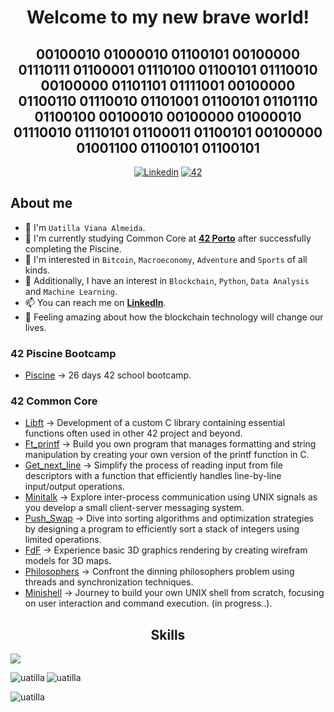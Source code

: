 <div align="center">
  <h1><b>Welcome to my new brave world!</b></h1> 
  <h2><b>00100010 01000010 01100101 00100000 01110111 01100001 01110100 01100101 01110010 00100000 01101101 01111001 00100000 01100110 01110010 01101001 01100101 01101110 01100100 00100010 00100000 01000010 01110010 01110101 01100011 01100101 00100000 01001100 01100101 01100101</b></h2>
</div>

<!---
SMALL ICONS
--->
<p align="center">
  <a href='https://www.linkedin.com/in/uatilla' target="_blank"><img alt='Linkedin' src='https://img.shields.io/badge/LinkedIn-100000?style=flat&logo=Linkedin&logoColor=white&labelColor=0A66C2&color=0A66C2'/></a>
  </a>
  <a href='https://profile.intra.42.fr/users/uviana-a' target="_blank"><img alt='42' src='https://img.shields.io/badge/Porto-100000?style=flat&logo=42&logoColor=white&labelColor=000000&color=000000'/></a>
</p>

## About me

- 👋 I'm `Uatilla Viana Almeida`.
- 🌱 I'm currently studying Common Core at [**42 Porto**](https://www.42porto.com) after successfully completing the Piscine.
- 👀 I'm interested in `Bitcoin`, `Macroeconomy`, `Adventure` and `Sports` of all kinds.
- 🚀 Additionally, I have an interest in `Blockchain`, `Python`, `Data Analysis` and `Machine Learning`.
- 📫 You can reach me on [**LinkedIn**](https://www.linkedin.com/in/uatilla/).
- 🤔 Feeling amazing about how the blockchain technology will change our lives.

### 42 Piscine Bootcamp
- [Piscine](https://github.com/Uatilla/42Porto_Piscine) -> 26 days 42 school bootcamp.
  
### 42 Common Core

- [Libft](https://github.com/Uatilla/42Porto_Libft) -> Development of a custom C library containing essential functions often used in other 42 project and beyond.
- [Ft_printf](https://github.com/Uatilla/42Porto_Ft_printf) -> Build you own program that manages formatting and string manipulation by creating your own version of the printf function in C.
- [Get_next_line](https://github.com/Uatilla/42Porto_Get_next_line) -> Simplify the process of reading input from file descriptors with a function that efficiently handles line-by-line input/output operations.
- [Minitalk](https://github.com/Uatilla/42Porto_Minitalk) -> Explore inter-process communication using UNIX signals as you develop a small client-server messaging system.
- [Push_Swap](https://github.com/Uatilla/42Porto_Push_swap) -> Dive into sorting algorithms and optimization strategies by designing a program to efficiently sort a stack of integers using limited operations.
- [FdF](https://github.com/Uatilla/42Porto_FdF) -> Experience basic 3D graphics rendering by creating wirefram models for 3D maps.
- [Philosophers](https://github.com/Uatilla/42Porto_Philosophers) -> Confront the dinning philosophers problem using threads and synchronization techniques.
- [Minishell](https://github.com/Uatilla/42Porto_Minishell) -> Journey to build your own UNIX shell from scratch, focusing on user interaction and command execution. (in progress..).


<div align="center">

## Skills
<p align="left">
  <a href="https://skillicons.dev">
    <img src="https://skillicons.dev/icons?i=c,python,git,github,bash,linux,vim,vscode,sketchup,sql" />
  </a>
</p>

<p><img align="left" src="https://github-readme-stats.vercel.app/api/top-langs?username=uatilla&show_icons=true&locale=en&layout=compact" alt="uatilla" /></p>

<p>&nbsp;<img align="left" src="https://github-readme-stats.vercel.app/api?username=uatilla&show_icons=true&locale=en" alt="uatilla" /></p>

<p><img align="left" src="https://github-readme-streak-stats.herokuapp.com/?user=uatilla&" alt="uatilla" /></p>
